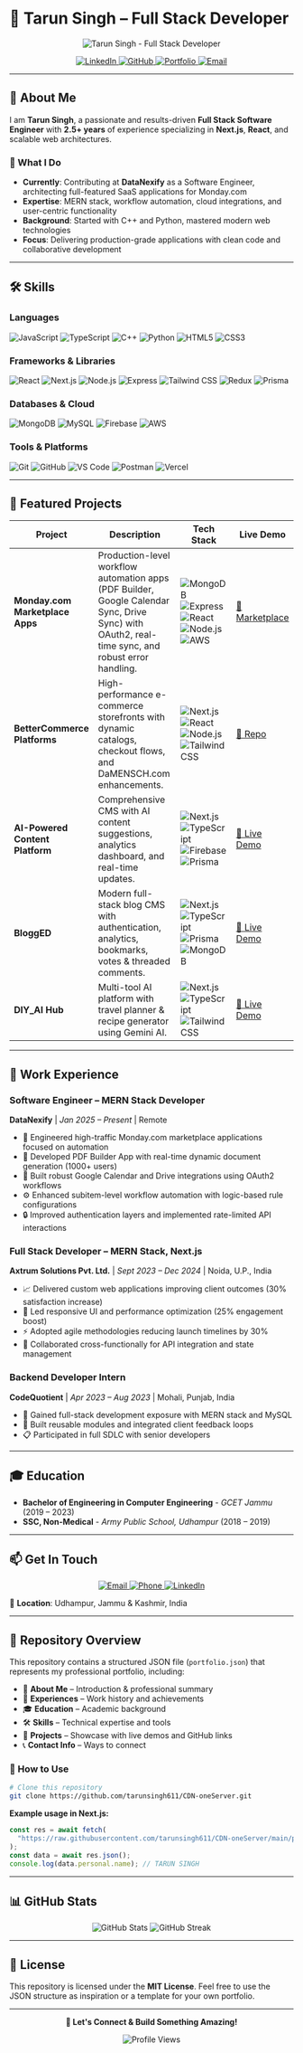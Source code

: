 # 💼 Tarun Singh – Full Stack Developer

<p align="center">
  <img src="https://readme-typing-svg.herokuapp.com?font=Fira+Code&weight=500&size=28&pause=1000&color=61DAFB&center=true&vCenter=true&width=600&height=100&lines=Full+Stack+Developer;MERN+%7C+Next.js+%7C+SaaS+%7C+Cloud;Building+Scalable+Web+Applications" alt="Tarun Singh - Full Stack Developer" />
</p>

<p align="center">
  <a href="https://linkedin.com/in/tarun-singh-rajput">
    <img src="https://img.shields.io/badge/LinkedIn-0077B5?style=for-the-badge&logo=linkedin&logoColor=white" alt="LinkedIn" />
  </a>
  <a href="https://github.com/tarunsingh611">
    <img src="https://img.shields.io/badge/GitHub-181717?style=for-the-badge&logo=github&logoColor=white" alt="GitHub" />
  </a>
  <a href="https://tarunsinghrajput.netlify.app">
    <img src="https://img.shields.io/badge/Portfolio-FF6B6B?style=for-the-badge&logo=todoist&logoColor=white" alt="Portfolio" />
  </a>
  <a href="mailto:thakurtarun936@gmail.com">
    <img src="https://img.shields.io/badge/Email-D14836?style=for-the-badge&logo=gmail&logoColor=white" alt="Email" />
  </a>
</p>

---

## 🚀 About Me

I am **Tarun Singh**, a passionate and results-driven **Full Stack Software Engineer** with **2.5+ years** of experience specializing in **Next.js**, **React**, and scalable web architectures.

### 🎯 What I Do
- **Currently**: Contributing at **DataNexify** as a Software Engineer, architecting full-featured SaaS applications for Monday.com
- **Expertise**: MERN stack, workflow automation, cloud integrations, and user-centric functionality
- **Background**: Started with C++ and Python, mastered modern web technologies
- **Focus**: Delivering production-grade applications with clean code and collaborative development

---

## 🛠️ Skills

### **Languages**
![JavaScript](https://img.shields.io/badge/JavaScript-F7DF1E?style=for-the-badge&logo=javascript&logoColor=black)
![TypeScript](https://img.shields.io/badge/TypeScript-007ACC?style=for-the-badge&logo=typescript&logoColor=white)
![C++](https://img.shields.io/badge/C++-00599C?style=for-the-badge&logo=c%2B%2B&logoColor=white)
![Python](https://img.shields.io/badge/Python-3776AB?style=for-the-badge&logo=python&logoColor=white)
![HTML5](https://img.shields.io/badge/HTML5-E34F26?style=for-the-badge&logo=html5&logoColor=white)
![CSS3](https://img.shields.io/badge/CSS3-1572B6?style=for-the-badge&logo=css3&logoColor=white)

### **Frameworks & Libraries**
![React](https://img.shields.io/badge/React-20232A?style=for-the-badge&logo=react&logoColor=61DAFB)
![Next.js](https://img.shields.io/badge/Next.js-000000?style=for-the-badge&logo=next.js&logoColor=white)
![Node.js](https://img.shields.io/badge/Node.js-339933?style=for-the-badge&logo=nodedotjs&logoColor=white)
![Express](https://img.shields.io/badge/Express-000000?style=for-the-badge&logo=express&logoColor=white)
![Tailwind CSS](https://img.shields.io/badge/Tailwind_CSS-38B2AC?style=for-the-badge&logo=tailwind-css&logoColor=white)
![Redux](https://img.shields.io/badge/Redux-593D88?style=for-the-badge&logo=redux&logoColor=white)
![Prisma](https://img.shields.io/badge/Prisma-2D3748?style=for-the-badge&logo=prisma&logoColor=white)

### **Databases & Cloud**
![MongoDB](https://img.shields.io/badge/MongoDB-47A248?style=for-the-badge&logo=mongodb&logoColor=white)
![MySQL](https://img.shields.io/badge/MySQL-4479A1?style=for-the-badge&logo=mysql&logoColor=white)
![Firebase](https://img.shields.io/badge/Firebase-FFCA28?style=for-the-badge&logo=firebase&logoColor=black)
![AWS](https://img.shields.io/badge/AWS-232F3E?style=for-the-badge&logo=amazon-aws&logoColor=FF9900)

### **Tools & Platforms**
![Git](https://img.shields.io/badge/Git-F05032?style=for-the-badge&logo=git&logoColor=white)
![GitHub](https://img.shields.io/badge/GitHub-181717?style=for-the-badge&logo=github&logoColor=white)
![VS Code](https://img.shields.io/badge/VS_Code-007ACC?style=for-the-badge&logo=visual-studio-code&logoColor=white)
![Postman](https://img.shields.io/badge/Postman-FF6C37?style=for-the-badge&logo=postman&logoColor=white)
![Vercel](https://img.shields.io/badge/Vercel-000000?style=for-the-badge&logo=vercel&logoColor=white)

---

## 🚀 Featured Projects

| Project | Description | Tech Stack | Live Demo |
|---------|-------------|------------|-----------|
| **Monday.com Marketplace Apps** | Production-level workflow automation apps (PDF Builder, Google Calendar Sync, Drive Sync) with OAuth2, real-time sync, and robust error handling. | ![MongoDB](https://img.shields.io/badge/MongoDB-47A248?style=flat&logo=mongodb&logoColor=white) ![Express](https://img.shields.io/badge/Express-000000?style=flat&logo=express&logoColor=white) ![React](https://img.shields.io/badge/React-20232A?style=flat&logo=react&logoColor=61DAFB) ![Node.js](https://img.shields.io/badge/Node.js-339933?style=flat&logo=nodedotjs&logoColor=white) ![AWS](https://img.shields.io/badge/AWS-232F3E?style=flat&logo=amazon-aws&logoColor=FF9900) | [🔗 Marketplace](https://auth.monday.com/oauth2/authorize?client_id=010a3d838d0ce26bf5d9702e999ff836&response_type=install) |
| **BetterCommerce Platforms** | High-performance e-commerce storefronts with dynamic catalogs, checkout flows, and DaMENSCH.com enhancements. | ![Next.js](https://img.shields.io/badge/Next.js-000000?style=flat&logo=next.js&logoColor=white) ![React](https://img.shields.io/badge/React-20232A?style=flat&logo=react&logoColor=61DAFB) ![Node.js](https://img.shields.io/badge/Node.js-339933?style=flat&logo=nodedotjs&logoColor=white) ![Tailwind CSS](https://img.shields.io/badge/Tailwind_CSS-38B2AC?style=flat&logo=tailwind-css&logoColor=white) | [🔗 Repo](https://github.com/better-commerce/betterstorefront?tab=readme-ov-file) |
| **AI-Powered Content Platform** | Comprehensive CMS with AI content suggestions, analytics dashboard, and real-time updates. | ![Next.js](https://img.shields.io/badge/Next.js-000000?style=flat&logo=next.js&logoColor=white) ![TypeScript](https://img.shields.io/badge/TypeScript-007ACC?style=flat&logo=typescript&logoColor=white) ![Firebase](https://img.shields.io/badge/Firebase-FFCA28?style=flat&logo=firebase&logoColor=black) ![Prisma](https://img.shields.io/badge/Prisma-2D3748?style=flat&logo=prisma&logoColor=white) | [🔗 Live Demo](https://content-platform-pink.vercel.app) |
| **BloggED** | Modern full-stack blog CMS with authentication, analytics, bookmarks, votes & threaded comments. | ![Next.js](https://img.shields.io/badge/Next.js-000000?style=flat&logo=next.js&logoColor=white) ![TypeScript](https://img.shields.io/badge/TypeScript-007ACC?style=flat&logo=typescript&logoColor=white) ![Prisma](https://img.shields.io/badge/Prisma-2D3748?style=flat&logo=prisma&logoColor=white) ![MongoDB](https://img.shields.io/badge/MongoDB-47A248?style=flat&logo=mongodb&logoColor=white) | [🔗 Live Demo](https://blogg-ed.vercel.app) |
| **DIY_AI Hub** | Multi-tool AI platform with travel planner & recipe generator using Gemini AI. | ![Next.js](https://img.shields.io/badge/Next.js-000000?style=flat&logo=next.js&logoColor=white) ![TypeScript](https://img.shields.io/badge/TypeScript-007ACC?style=flat&logo=typescript&logoColor=white) ![Tailwind CSS](https://img.shields.io/badge/Tailwind_CSS-38B2AC?style=flat&logo=tailwind-css&logoColor=white) | [🔗 Live Demo](https://diy-ai-opal.vercel.app/) |

---

## 💼 Work Experience

### **Software Engineer – MERN Stack Developer**
**DataNexify** | *Jan 2025 – Present* | Remote
- 🚀 Engineered high-traffic Monday.com marketplace applications focused on automation
- 📄 Developed PDF Builder App with real-time dynamic document generation (1000+ users)
- 🔗 Built robust Google Calendar and Drive integrations using OAuth2 workflows
- ⚙️ Enhanced subitem-level workflow automation with logic-based rule configurations
- 🔒 Improved authentication layers and implemented rate-limited API interactions

### **Full Stack Developer – MERN Stack, Next.js**
**Axtrum Solutions Pvt. Ltd.** | *Sept 2023 – Dec 2024* | Noida, U.P., India
- 📈 Delivered custom web applications improving client outcomes (30% satisfaction increase)
- 🎨 Led responsive UI and performance optimization (25% engagement boost)
- ⚡ Adopted agile methodologies reducing launch timelines by 30%
- 🤝 Collaborated cross-functionally for API integration and state management

### **Backend Developer Intern**
**CodeQuotient** | *Apr 2023 – Aug 2023* | Mohali, Punjab, India
- 🔧 Gained full-stack development exposure with MERN stack and MySQL
- 🧩 Built reusable modules and integrated client feedback loops
- 📋 Participated in full SDLC with senior developers

---

## 🎓 Education

- **Bachelor of Engineering in Computer Engineering** - *GCET Jammu* (2019 – 2023)
- **SSC, Non-Medical** - *Army Public School, Udhampur* (2018 – 2019)

---

## 📫 Get In Touch

<p align="center">
  <a href="mailto:thakurtarun936@gmail.com">
    <img src="https://img.shields.io/badge/Email-thakurtarun936%40gmail.com-D14836?style=for-the-badge&logo=gmail&logoColor=white" alt="Email" />
  </a>
  <a href="tel:+917006072897">
    <img src="https://img.shields.io/badge/Phone-%2B91%207006072897-25D366?style=for-the-badge&logo=whatsapp&logoColor=white" alt="Phone" />
  </a>
  <a href="https://linkedin.com/in/tarun-singh-rajput">
    <img src="https://img.shields.io/badge/LinkedIn-Tarun%20Singh-0077B5?style=for-the-badge&logo=linkedin&logoColor=white" alt="LinkedIn" />
  </a>
</p>

📍 **Location**: Udhampur, Jammu & Kashmir, India

---

## 📂 Repository Overview

This repository contains a structured JSON file (`portfolio.json`) that represents my professional portfolio, including:

- 👤 **About Me** – Introduction & professional summary
- 💼 **Experiences** – Work history and achievements
- 🎓 **Education** – Academic background
- 🛠️ **Skills** – Technical expertise and tools
- 🚀 **Projects** – Showcase with live demos and GitHub links
- 📞 **Contact Info** – Ways to connect

### 🌟 How to Use

```bash
# Clone this repository
git clone https://github.com/tarunsingh611/CDN-oneServer.git
```

**Example usage in Next.js:**
```javascript
const res = await fetch(
  "https://raw.githubusercontent.com/tarunsingh611/CDN-oneServer/main/portfolio.json"
);
const data = await res.json();
console.log(data.personal.name); // TARUN SINGH
```

---

## 📊 GitHub Stats

<p align="center">
  <img src="https://github-readme-stats.vercel.app/api?username=tarunsingh611&show_icons=true&theme=radical" alt="GitHub Stats" />
  <img src="https://github-readme-streak-stats.herokuapp.com/?user=tarunsingh611&theme=radical" alt="GitHub Streak" />
</p>

---

## 📝 License

This repository is licensed under the **MIT License**. Feel free to use the JSON structure as inspiration or a template for your own portfolio.

---

<p align="center">
  <strong>🚀 Let's Connect & Build Something Amazing!</strong>
</p>

<p align="center">
  <img src="https://komarev.com/ghpvc/?username=tarunsingh611&style=flat-square&color=blue" alt="Profile Views" />
</p>
